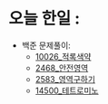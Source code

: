 # 오늘 한일 :
  - 백준 문제풀이:
    - [10026_적록색약](https://github.com/SeungMin2001/TIL/blob/main/algorithm_list/10026_%EC%A0%81%EB%A1%9D%EC%83%89%EC%95%BD.md) 
    - [2468_안전영역](https://github.com/SeungMin2001/TIL/blob/main/algorithm_list/2468_%EC%95%88%EC%A0%84%20%EC%98%81%EC%97%AD.md)
    - [2583_영역구하기](https://github.com/SeungMin2001/TIL/blob/main/algorithm_list/2583_%EC%98%81%EC%97%AD%EA%B5%AC%ED%95%98%EA%B8%B0.md)
    - [14500_테트로미노](https://github.com/SeungMin2001/TIL/blob/main/algorithm_list/14500_%ED%85%8C%ED%8A%B8%EB%A1%9C%EB%AF%B8%EB%85%B8.md)
